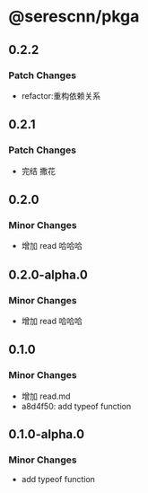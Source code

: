 # @serescnn/pkga

## 0.2.2

### Patch Changes

- refactor:重构依赖关系

## 0.2.1

### Patch Changes

- 完结 撒花

## 0.2.0

### Minor Changes

- 增加 read 哈哈哈

## 0.2.0-alpha.0

### Minor Changes

- 增加 read 哈哈哈

## 0.1.0

### Minor Changes

- 增加 read.md
- a8d4f50: add typeof function

## 0.1.0-alpha.0

### Minor Changes

- add typeof function

